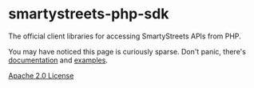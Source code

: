 # smartystreets-php-sdk

The official client libraries for accessing SmartyStreets APIs from PHP.

You may have noticed this page is curiously sparse. Don't panic, there's [documentation](https://smartystreets.com/docs/php) and [examples](examples).

[Apache 2.0 License](LICENSE.md)
